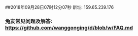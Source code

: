 ##2018年09月28日07时12分07秒 新址: 159.65.239.176
### 兔友常见问题及解答: https://github.com/wanggonging/d/blob/w/FAQ.md
